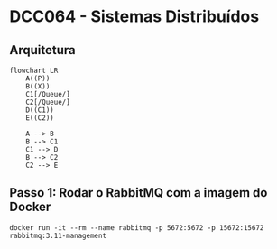 # DCC064 - Sistemas Distribuídos

## Arquitetura

```mermaid
flowchart LR
    A((P))
    B((X))
    C1[/Queue/]
    C2[/Queue/]
    D((C1))
    E((C2))

    A --> B
    B --> C1
    C1 --> D
    B --> C2
    C2 --> E
```

## Passo 1: Rodar o RabbitMQ com a imagem do Docker

```
docker run -it --rm --name rabbitmq -p 5672:5672 -p 15672:15672 rabbitmq:3.11-management
```
